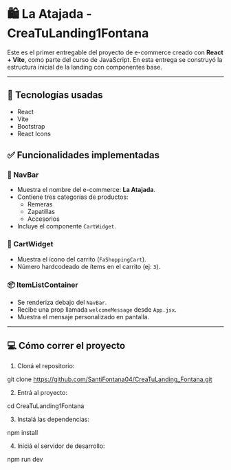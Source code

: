 # 🛍️ La Atajada - CreaTuLanding1Fontana

Este es el primer entregable del proyecto de e-commerce creado con **React + Vite**, como parte del curso de JavaScript. En esta entrega se construyó la estructura inicial de la landing con componentes base.

---

## 🚀 Tecnologías usadas

- React
- Vite
- Bootstrap
- React Icons

## ✅ Funcionalidades implementadas

### 🧩 NavBar
- Muestra el nombre del e-commerce: **La Atajada**.
- Contiene tres categorías de productos:
  - Remeras
  - Zapatillas
  - Accesorios
- Incluye el componente `CartWidget`.

### 🛒 CartWidget
- Muestra el ícono del carrito (`FaShoppingCart`).
- Número hardcodeado de ítems en el carrito (ej: `3`).

### 📦 ItemListContainer
- Se renderiza debajo del `NavBar`.
- Recibe una prop llamada `welcomeMessage` desde `App.jsx`.
- Muestra el mensaje personalizado en pantalla.

---

## 💻 Cómo correr el proyecto

1. Cloná el repositorio:

git clone https://github.com/SantiFontana04/CreaTuLanding_Fontana.git

2. Entrá al proyecto:

cd CreaTuLanding1Fontana

3. Instalá las dependencias:

npm install

4. Iniciá el servidor de desarrollo:

npm run dev

